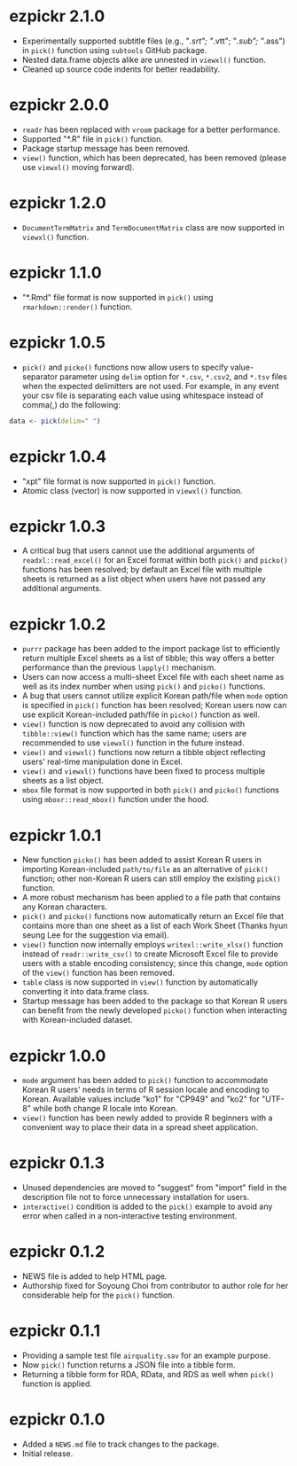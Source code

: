 # ezpickr 2.1.0

* Experimentally supported subtitle files (e.g., "*.srt"; "*.vtt"; "*.sub"; "*.ass") in `pick()` function using `subtools` GitHub package.
* Nested data.frame objects alike are unnested in `viewxl()` function.
* Cleaned up source code indents for better readability.


# ezpickr 2.0.0

* `readr` has been replaced with `vroom` package for a better performance.
* Supported "*.R" file in `pick()` function.
* Package startup message has been removed.
* `view()` function, which has been deprecated, has been removed (please use `viewxl()` moving forward).


# ezpickr 1.2.0

* `DocumentTermMatrix` and `TermDocumentMatrix` class are now supported in `viewxl()` function.


# ezpickr 1.1.0

* "*.Rmd" file format is now supported in `pick()` using `rmarkdown::render()` function.


# ezpickr 1.0.5

* `pick()` and `picko()` functions now allow users to specify value-separator parameter using `delim` option for `*.csv`, `*.csv2`, and `*.tsv` files when the expected delimitters are not used. For example, in any event your csv file is separating each value using whitespace instead of comma(,) do the following:

``` r
data <- pick(delim=" ")
```


# ezpickr 1.0.4

* "xpt" file format is now supported in `pick()` function.
* Atomic class (vector) is now supported in `viewxl()` function.


# ezpickr 1.0.3

* A critical bug that users cannot use the additional arguments of `readxl::read_excel()` for an Excel format within both `pick()` and `picko()` functions has been resolved; by default an Excel file with multiple sheets is returned as a list object when users have not passed any additional arguments.


# ezpickr 1.0.2

* `purrr` package has been added to the import package list to efficiently return multiple Excel sheets as a list of tibble; this way offers a better performance than the previous `lapply()` mechanism.
* Users can now access a multi-sheet Excel file with each sheet name as well as its index number when using `pick()` and `picko()` functions.
* A bug that users cannot utilize explicit Korean path/file when `mode` option is specified in `pick()` function has been resolved; Korean users now can use explicit Korean-included path/file in `picko()` function as well.
* `view()` function is now deprecated to avoid any collision with `tibble::view()` function which has the same name; users are recommended to use `viewxl()` function in the future instead.
* `view()` and `viewxl()` functions now return a tibble object reflecting users' real-time manipulation done in Excel.
* `view()` and `viewxl()` functions have been fixed to process multiple sheets as a list object.
* `mbox` file format is now supported in both `pick()` and `picko()` functions using `mboxr::read_mbox()` function under the hood.


# ezpickr 1.0.1

* New function `picko()` has been added to assist Korean R users in importing Korean-included `path/to/file` as an alternative of `pick()` function; other non-Korean R users can still employ the existing `pick()` function.
* A more robust mechanism has been applied to a file path that contains any Korean characters.
* `pick()` and `picko()` functions now automatically return an Excel file that contains more than one sheet as a list of each Work Sheet (Thanks hyun seung Lee for the suggestion via email).
* `view()` function now internally employs `writexl::write_xlsx()` function instead of `readr::write_csv()` to create Microsoft Excel file to provide users with a stable encoding consistency; since this change, `mode` option of the `view()` function has been removed.
* `table` class is now supported in `view()` function by automatically converting it into data.frame class.
* Startup message has been added to the package so that Korean R users can benefit from the newly developed `picko()` function when interacting with Korean-included dataset.


# ezpickr 1.0.0

* `mode` argument has been added to `pick()` function to accommodate Korean R users' needs in terms of R session locale and encoding to Korean. Available values include "ko1" for "CP949" and "ko2" for "UTF-8" while both change R locale into Korean.
* `view()` function has been newly added to provide R beginners with a convenient way to place their data in a spread sheet application.


# ezpickr 0.1.3

* Unused dependencies are moved to "suggest" from "import" field in the description file not to force unnecessary installation for users.
* `interactive()` condition is added to the `pick()` example to avoid any error when called in a non-interactive testing environment.


# ezpickr 0.1.2

* NEWS file is added to help HTML page.
* Authorship fixed for Soyoung Choi from contributor to author role for her considerable help for the `pick()` function.


# ezpickr 0.1.1

* Providing a sample test file `airquality.sav` for an example purpose.
* Now `pick()` function returns a JSON file into a tibble form.
* Returning a tibble form for RDA, RData, and RDS as well when `pick()` function is applied.

# ezpickr 0.1.0

* Added a `NEWS.md` file to track changes to the package.
* Initial release.
